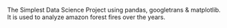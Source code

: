 The Simplest Data Science Project using pandas, googletrans & matplotlib.
It is used to analyze amazon forest fires over the years.

